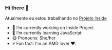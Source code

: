 ### Hi there 👋

Atualmente eu estou trabalhando no <a href="https://projinside.github.io/KnowInside/" target="_BLANC">Projeto Inside</a>

- 🔭 I’m currently working on Inside Project
- 🌱 I’m currently learning JavaScript
- 😄 Pronouns: She/her
- ⚡ Fun fact: I'm an AMD lover ❤.

